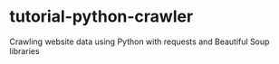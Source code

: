 # tutorial-python-crawler
Crawling website data using Python with requests and Beautiful Soup libraries
